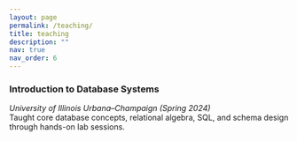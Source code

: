 ```yaml
---
layout: page
permalink: /teaching/
title: teaching
description: ""
nav: true
nav_order: 6
---
```


### Introduction to Database Systems
*University of Illinois Urbana–Champaign (Spring 2024)*  
Taught core database concepts, relational algebra, SQL, and schema design through hands-on lab sessions.



